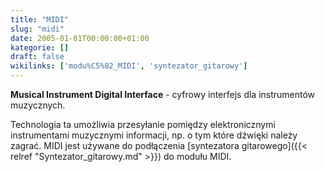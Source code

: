 ```yaml
---
title: "MIDI"
slug: "midi"
date: 2005-01-01T00:00:00+01:00
kategorie: []
draft: false
wikilinks: ['modu%C5%82_MIDI', 'syntezator_gitarowy']
---
```

**Musical Instrument Digital Interface** - cyfrowy interfejs dla
instrumentów muzycznych.

Technologia ta umożliwia przesyłanie pomiędzy elektronicznymi
instrumentami muzycznymi informacji, np. o tym które dźwięki należy
zagrać. MIDI jest używane do podłączenia [syntezatora
gitarowego]({{< relref "Syntezator_gitarowy.md" >}}) do modułu
MIDI<!-- link nie odnosił się do niczego: 'MIDI' ('content/książka/MIDI.md') links to 'moduł_MIDI' ('content/książka/moduł_MIDI.md') and that does not exist -->.